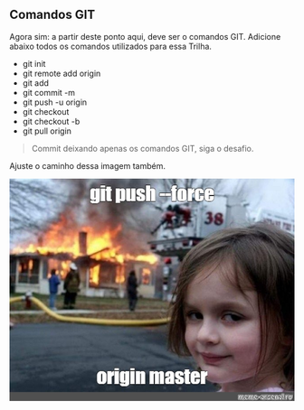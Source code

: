 ## Comandos GIT

Agora sim: a partir deste ponto aqui, deve ser o comandos GIT. Adicione abaixo todos os comandos utilizados para essa Trilha.

- git init
- git remote add origin
- git add
- git commit -m
- git push -u origin
- git checkout
- git checkout -b
- git pull origin

> Commit deixando apenas os comandos GIT, siga o desafio.

Ajuste o caminho dessa imagem também.

![alt text](assets/nao-use-git-push-force.jpg)